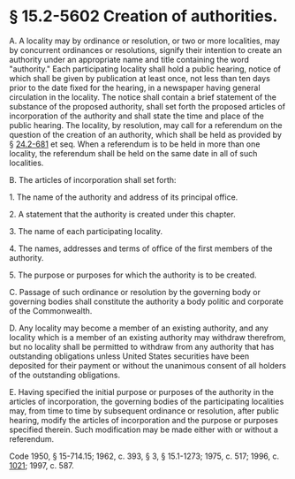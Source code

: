 # § 15.2-5602 Creation of authorities.

<p>A. A locality may by ordinance or resolution, or two or more localities, may by concurrent ordinances or resolutions, signify their intention to create an authority under an appropriate name and title containing the word "authority." Each participating locality shall hold a public hearing, notice of which shall be given by publication at least once, not less than ten days prior to the date fixed for the hearing, in a newspaper having general circulation in the locality. The notice shall contain a brief statement of the substance of the proposed authority, shall set forth the proposed articles of incorporation of the authority and shall state the time and place of the public hearing. The locality, by resolution, may call for a referendum on the question of the creation of an authority, which shall be held as provided by § <a href='http://law.lis.virginia.gov/vacode/24.2-681/'>24.2-681</a> et seq. When a referendum is to be held in more than one locality, the referendum shall be held on the same date in all of such localities.</p><p>B. The articles of incorporation shall set forth:</p><p>1. The name of the authority and address of its principal office.</p><p>2. A statement that the authority is created under this chapter.</p><p>3. The name of each participating locality.</p><p>4. The names, addresses and terms of office of the first members of the authority.</p><p>5. The purpose or purposes for which the authority is to be created.</p><p>C. Passage of such ordinance or resolution by the governing body or governing bodies shall constitute the authority a body politic and corporate of the Commonwealth.</p><p>D. Any locality may become a member of an existing authority, and any locality which is a member of an existing authority may withdraw therefrom, but no locality shall be permitted to withdraw from any authority that has outstanding obligations unless United States securities have been deposited for their payment or without the unanimous consent of all holders of the outstanding obligations.</p><p>E. Having specified the initial purpose or purposes of the authority in the articles of incorporation, the governing bodies of the participating localities may, from time to time by subsequent ordinance or resolution, after public hearing, modify the articles of incorporation and the purpose or purposes specified therein. Such modification may be made either with or without a referendum.</p><p>Code 1950, § 15-714.15; 1962, c. 393, § 3, § 15.1-1273; 1975, c. 517; 1996, c. <a href='http://lis.virginia.gov/cgi-bin/legp604.exe?961+ful+CHAP1021'>1021</a>; 1997, c. 587.</p>